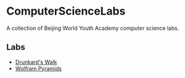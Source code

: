 # ComputerScienceLabs

A collection of Beijing World Youth Academy computer science labs.

## Labs

* [Drunkard's Walk](./labs/drunkards_walk/README.md)
* [Wolfram Pyramids](./labs/wolfram_pyramids/README.md)